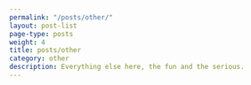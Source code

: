 ```yaml
---
permalink: "/posts/other/"
layout: post-list
page-type: posts
weight: 4
title: posts/other
category: other
description: Everything else here, the fun and the serious.
---
```

